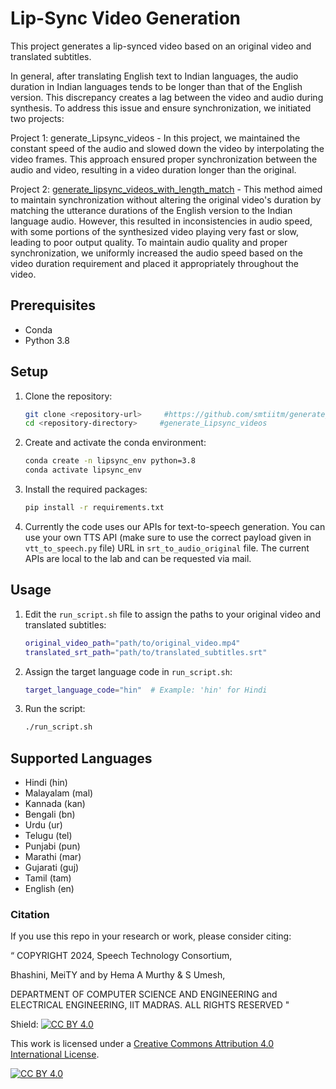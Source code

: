 # Lip-Sync Video Generation

This project generates a lip-synced video based on an original video and translated subtitles.

In general, after translating English text to Indian languages, the audio duration in Indian languages tends to be longer than that of the English version. This discrepancy creates a lag between the video and audio during synthesis. To address this issue and ensure synchronization, we initiated two projects:

Project 1: generate_Lipsync_videos - In this project, we maintained the constant speed of the audio and slowed down the video by interpolating the video frames. This approach ensured proper synchronization between the audio and video, resulting in a video duration longer than the original.

Project 2: [generate_lipsync_videos_with_length_match](https://github.com/smtiitm/generate_lipsync_videos_with_length_match/tree/main) -  This method aimed to maintain synchronization without altering the original video's duration by matching the utterance durations of the English version to the Indian language audio. However, this resulted in inconsistencies in audio speed, with some portions of the synthesized video playing very fast or slow, leading to poor output quality. To maintain audio quality and proper synchronization, we uniformly increased the audio speed based on the video duration requirement and placed it appropriately throughout the video.

## Prerequisites

- Conda
- Python 3.8

## Setup

1. Clone the repository:

    ```bash
    git clone <repository-url>     #https://github.com/smtiitm/generate_Lipsync_videos.git
    cd <repository-directory>     #generate_Lipsync_videos
    ```

2. Create and activate the conda environment:

    ```bash
    conda create -n lipsync_env python=3.8
    conda activate lipsync_env
    ```

3. Install the required packages:

    ```bash
    pip install -r requirements.txt
    ```
4. Currently the code uses our APIs for text-to-speech generation. You can use your own TTS API (make sure to use the correct payload given in `vtt_to_speech.py` file) URL in `srt_to_audio_original` file. The current APIs are local to the lab and can be requested via mail.
     
## Usage

1. Edit the `run_script.sh` file to assign the paths to your original video and translated subtitles:

    ```bash
    original_video_path="path/to/original_video.mp4"
    translated_srt_path="path/to/translated_subtitles.srt"
    ```

2. Assign the target language code in `run_script.sh`:

    ```bash
    target_language_code="hin"  # Example: 'hin' for Hindi
    ```

3. Run the script:

    ```bash
    ./run_script.sh
    ```

## Supported Languages

- Hindi (hin)
- Malayalam (mal)
- Kannada (kan)
- Bengali (bn)
- Urdu (ur)
- Telugu (tel)
- Punjabi (pun)
- Marathi (mar)
- Gujarati (guj)
- Tamil (tam)
- English (en)

### Citation
If you use this repo in your research or work, please consider citing:

“
COPYRIGHT
2024, Speech Technology Consortium,

Bhashini, MeiTY and by Hema A Murthy & S Umesh,


DEPARTMENT OF COMPUTER SCIENCE AND ENGINEERING
and
ELECTRICAL ENGINEERING,
IIT MADRAS. ALL RIGHTS RESERVED "



Shield: [![CC BY 4.0][cc-by-shield]][cc-by]

This work is licensed under a
[Creative Commons Attribution 4.0 International License][cc-by].

[![CC BY 4.0][cc-by-image]][cc-by]

[cc-by]: http://creativecommons.org/licenses/by/4.0/
[cc-by-image]: https://i.creativecommons.org/l/by/4.0/88x31.png
[cc-by-shield]: https://img.shields.io/badge/License-CC%20BY%204.0-lightgrey.svg
